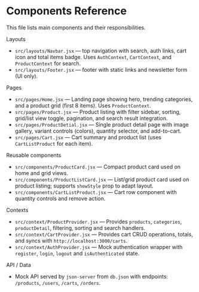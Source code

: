 # Components Reference

This file lists main components and their responsibilities.

Layouts
- `src/layouts/Navbar.jsx` — top navigation with search, auth links, cart icon and total items badge. Uses `AuthContext`, `CartContext`, and `ProductContext` for search.
- `src/layouts/Footer.jsx` — footer with static links and newsletter form (UI only).

Pages
- `src/pages/Home.jsx` — Landing page showing hero, trending categories, and a product grid (first 8 items). Uses `ProductContext`.
- `src/pages/Product.jsx` — Product listing with filter sidebar, sorting, grid/list view toggle, pagination, and search result integration.
- `src/pages/ProductDetial.jsx` — Single product detail page with image gallery, variant controls (colors), quantity selector, and add-to-cart.
- `src/pages/Cart.jsx` — Cart summary and product list (uses `CartListProduct` for each item).

Reusable components
- `src/components/ProductCard.jsx` — Compact product card used on home and grid views.
- `src/components/ProductListCard.jsx` — List/grid product card used on product listing; supports `showStyle` prop to adapt layout.
- `src/components/CartListProduct.jsx` — Cart row component with quantity controls and remove action.

Contexts
- `src/context/ProductProvider.jsx` — Provides `products`, `categories`, `productDetail`, filtering, sorting and search handlers.
- `src/context/CartProvider.jsx` — Provides cart CRUD operations, totals, and syncs with `http://localhost:3000/carts`.
- `src/context/AuthProvider.jsx` — Mock authentication wrapper with `register`, `login`, `logout` and `isAuthenticated` state.

API / Data
- Mock API served by `json-server` from `db.json` with endpoints: `/products`, `/users`, `/carts`, `/orders`.

